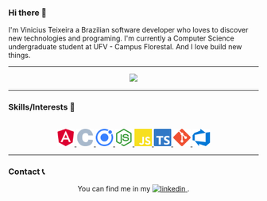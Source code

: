 ### Hi there 👋

I'm Vinicius Teixeira a Brazilian software developer who loves to discover new technologies and programing. I'm currently a Computer Science undergraduate student at UFV - Campus Florestal. And I love build new things.
<hr>
<p align="center">
<img src="https://github-readme-stats.vercel.app/api/top-langs/?username=ViniciusTei&layout=compact&theme=gotham"/>
</p>
<hr>

### Skills/Interests 🏅
<br>

<div align="center">
<a href="https://angular.io/">
  <img
    alt="Angular"
    height="35"
    src="assets/angular.svg" />
</a>

<a href="https://www.cprogramming.com/">
  <img
    alt="C"
    height="35"
    src="assets/c.svg" />
</a>

<a href="https://ionicframework.com/">
  <img
    alt="Ionic"
    height="35"
    src="assets/ionic.svg" />
</a>

<a href="https://nodejs.org/">
  <img
    alt="nodejs"
    height="35"
    src="assets/node-dot-js.svg" />
</a>

<a href="https://www.javascript.com/">
  <img
    alt="javascript"
    height="35"
    src="assets/javascript.svg" />
</a>
<a href="https://www.typescriptlang.org/">
  <img
    alt="typescript"
    height="35"
    src="assets/typescript.svg" />
</a>
<a href="https://git-scm.com/">
  <img
    alt="git"
    height="35"
    src="assets/git.svg" />
</a>
<a href="https://azure.microsoft.com/pt-br/overview/devops-tutorial/">
  <img
    alt="Azure"
    height="35"
    src="assets/azuredevops.svg" />
</a>
</div>
<hr>

### Contact 📞

<div align="center">
  You can find me in my 
  <a href="https://www.linkedin.com/in/viniciustei/">
    <img
      alt="linkedin"
      src="https://img.shields.io/badge/-LinkedIn-060606?style=flat&labelColor=0D0D0D&logo=Linkedin&Color=white" />
  </a>.
</div>




